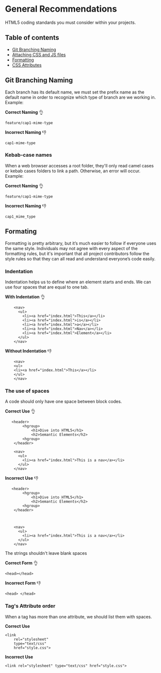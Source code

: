 General Recommendations
=====================

HTML5 coding standards you must consider within your projects.

## Table of contents

- [Git Branching Naming](#General-recommendations)
- [Attaching CSS and JS files](attaching-css-and-js-files/README.md)
- [Formatting](#Formatting)
- [CSS Attributes](css-attributes/README.md)

## Git Branching Naming

Each branch has its default name, we must set the prefix name as the default name in order to recognize which type of branch are we working in. Example:

**Correct Naming** :ok_hand:

``` feature/cap1-mime-type  ``` 

**Incorrect Naming** :-1:

``` cap1-mime-type  ``` 

### Kebab-case names

When a web browser accesses a root folder, they'll only read camel cases or kebab cases folders to link a path. Otherwise, an error will occur. Example:

**Correct Naming** :ok_hand:

``` feature/cap1-mime-type  ``` 

**Incorrect Naming** :-1:

``` cap1_mime_type  ``` 

## Formating

Formatting is pretty arbitrary, but it’s much easier to follow if everyone uses the same style. Individuals may not agree with every aspect of the formatting rules, but it's important that all project contributors follow the style rules so that they can all read and understand everyone’s code easily.

### Indentation

Indentation helps us to define where an element starts and ends. We can use four spaces that are equal to one tab.

**With Indentation** :ok_hand:

```
    <nav>
      <ul>
        <li><a href="index.html">This</a></li>
        <li><a href="index.html">is</a></li>
        <li><a href="index.html">a</a></li>
        <li><a href="index.html">Nav</a></li>
        <li><a href="index.html">Element</a></li>
      </ul>
    </nav>
```

**Without Indentation** :-1:
```
    <nav>
    <ul>
    <li><a href="index.html">This</a></li>
    </ul>
    </nav>
```

### The use of spaces

A code should only have one space between block codes.

**Correct Use** :ok_hand:
```
   <header>
        <hgroup>
            <h1>Dive into HTML5</h1>
            <h2>Semantic Elements</h2>
        <hgroup>
    </header>

    <nav>
      <ul>
        <li><a href="index.html">This is a nav</a></li>
      </ul>
    </nav>
```

**Incorrect Use** :-1:
```
   <header>
        <hgroup>
            <h1>Dive into HTML5</h1>
            <h2>Semantic Elements</h2>
        <hgroup>
    </header>



    <nav>
      <ul>
        <li><a href="index.html">This is a nav</a></li>
      </ul>
    </nav>
```

The strings shouldn't leave blank spaces

**Correct Form** :ok_hand:

```<head></head>```

**Incorrect Form** :-1:

```<head> </head>```

### Tag's Attribute order

When a tag has more than one attribute, we should list them with spaces.

**Correct Use**
```
<link 
    rel="stylesheet" 
    type="text/css" 
    href="style.css">
```

**Incorrect Use**
```
<link rel="stylesheet" type="text/css" href="style.css">
```

